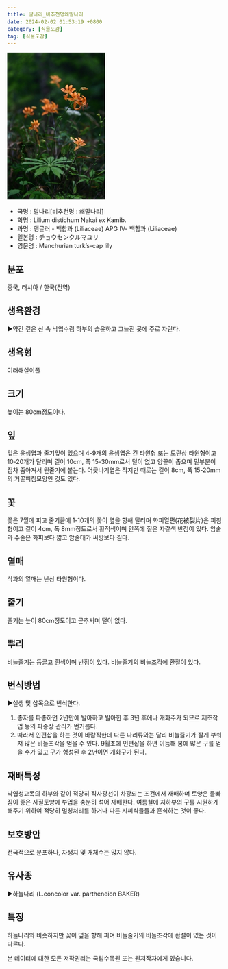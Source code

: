 ```yaml
---
title: 말나리_비추천명왜말나리
date: 2024-02-02 01:53:19 +0800
category: [식물도감]
tag: [식물도감]
---
```




![말나리[비추천명 : 왜말나리]](/assets/img/fileUpload/plants/basic/Liliaceae/Lilium/15141/15141_1_th2.jpg)
- 국명 : 말나리[비추천명 : 왜말나리]
- 학명 : Lilium distichum Nakai ex Kamib.
- 과명 : 앵글러 - 백합과 (Liliaceae) APG Ⅳ- 백합과 (Liliaceae)
- 일본명 : チョウセンクルマユリ
- 영문명 : Manchurian turk’s-cap lily


## 분포
중국, 러시아 / 한국(전역) 
## 생육환경
▶약간 깊은 산 속 낙엽수림 하부의 습윤하고 그늘진 곳에 주로 자란다.
## 생육형
여러해살이풀
## 크기
높이는 80cm정도이다.
## 잎
잎은 윤생엽과 줄기잎이 있으며 4-9개의 윤생엽은 긴 타원형 또는 도란상 타원형이고 10-20개가 달리며 길이 10cm, 폭 15-30mm로서 털이 없고 양끝이 좁으며 밑부분이 점차 좁아져서 원줄기에 붙는다. 어긋나기엽은 작지만 때로는 길이 8cm, 폭 15-20mm의 거꿀피침모양인 것도 있다.
## 꽃
꽃은 7월에 피고 줄기끝에 1-10개의 꽃이 옆을 향해 달리며 화피열편(花被裂片)은 피침형이고 길이 4cm, 폭 8mm정도로서 황적색이며 안쪽에 짙은 자갈색 반점이 있다. 암술과 수술은 화피보다 짧고 암술대가 씨방보다 길다.
## 열매
삭과의 열매는 난상 타원형이다.
## 줄기
줄기는 높이 80cm정도이고 곧추서며 털이 없다.
## 뿌리
비늘줄기는 둥글고 흰색이며 반점이 있다. 비늘줄기의 비늘조각에 환절이 있다.
## 번식방법
▶실생 및 삽목으로 번식한다. 
1. 종자를 파종하면 2년만에 발아하고 발아한 후 3년 후에나 개화주가 되므로 제초작업 등의 파종상 관리가 번거롭다. 
2. 따라서 인편삽을 하는 것이 바람직한데 다른 나리류와는 달리 비늘줄기가 잘게 부숴져 많은 비늘조각을 얻을 수 있다. 9월초에 인편삽을 하면 이듬해 봄에 많은 구를 얻을 수가 있고 구가 형성된 후 2년이면 개화구가 된다.
## 재배특성
낙엽성교목의 하부와 같이 적당히 직사광선이 차광되는 조건에서 재배하며 토양은 물빠짐이 좋은 사질토양에 부엽을 충분히 섞어 재배한다. 여름철에 지하부의 구를 시원하게 해주기 위하여 적당히 멀칭처리를 하거나 다른 지피식물들과 혼식하는 것이 좋다.
## 보호방안
전국적으로 분포하나, 자생지 및 개체수는 많지 않다.
## 유사종
▶하늘나리 (L.concolor var. partheneion BAKER)
## 특징
하늘나리와 비슷하지만 꽃이 옆을 향해 피며 비늘줄기의 비늘조각에 환절이 있는 것이 다르다.






본 데이터에 대한 모든 저작권리는 국립수목원 또는 원저작자에게 있습니다.
